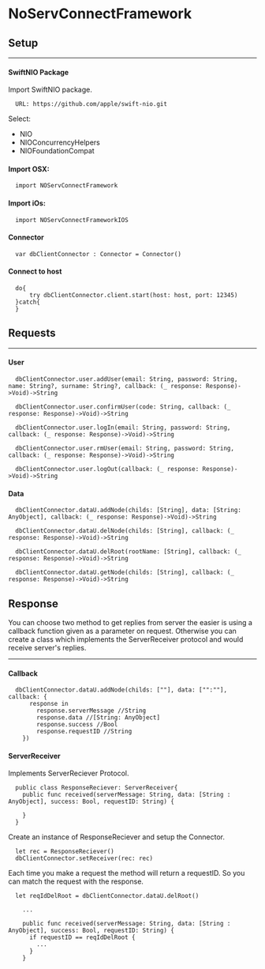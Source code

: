 # **NoServConnectFramework**
## Setup
---
#### SwiftNIO Package
Import SwiftNIO package.
```
  URL: https://github.com/apple/swift-nio.git
```

Select:

  - NIO
  - NIOConcurrencyHelpers
  - NIOFoundationCompat

#### Import OSX:
```
  import NOServConnectFramework
```

#### Import iOs:
```
  import NOServConnectFrameworkIOS
```

#### Connector
```
  var dbClientConnector : Connector = Connector()
```

#### Connect to host
```
  do{
      try dbClientConnector.client.start(host: host, port: 12345)
  }catch{
  }
```

## Requests
---
#### User
```
  dbClientConnector.user.addUser(email: String, password: String, name: String?, surname: String?, callback: (_ response: Response)->Void)->String

  dbClientConnector.user.confirmUser(code: String, callback: (_ response: Response)->Void)->String

  dbClientConnector.user.logIn(email: String, password: String, callback: (_ response: Response)->Void)->String

  dbClientConnector.user.rmUser(email: String, password: String, callback: (_ response: Response)->Void)->String

  dbClientConnector.user.logOut(callback: (_ response: Response)->Void)->String
```

#### Data

```
  dbClientConnector.dataU.addNode(childs: [String], data: [String: AnyObject], callback: (_ response: Response)->Void)->String

  dbClientConnector.dataU.delNode(childs: [String], callback: (_ response: Response)->Void)->String

  dbClientConnector.dataU.delRoot(rootName: [String], callback: (_ response: Response)->Void)->String

  dbClientConnector.dataU.getNode(childs: [String], callback: (_ response: Response)->Void)->String
```

## Response

You can choose two method to get replies from server the easier is using a callback function given as a parameter on request. Otherwise you can create a class which implements the ServerReceiver protocol and would receive server's replies.

---
#### Callback
```
  dbClientConnector.dataU.addNode(childs: [""], data: ["":""], callback: {
      response in
        response.serverMessage //String
        response.data //[String: AnyObject]
        response.success //Bool
        response.requestID //String
    })
```
#### ServerReceiver

Implements ServerReciever Protocol.
```
  public class ResponseReciever: ServerReceiver{
    public func received(serverMessage: String, data: [String : AnyObject], success: Bool, requestID: String) {

    }
  }
```

Create an instance of ResponseReciever and setup the Connector.
```
  let rec = ResponseReciever()
  dbClientConnector.setReceiver(rec: rec)
```

Each time you make a request the method will return a requestID. So you can match the request with the response.
```
  let reqIdDelRoot = dbClientConnector.dataU.delRoot()

    ...

    public func received(serverMessage: String, data: [String : AnyObject], success: Bool, requestID: String) {
      if requestID == reqIdDelRoot {
        ...
      }
    }

```
